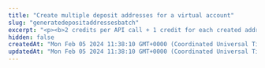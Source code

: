 ```yaml
---
title: "Create multiple deposit addresses for a virtual account"
slug: "generatedepositaddressesbatch"
excerpt: "<p><b>2 credits per API call + 1 credit for each created address<br/>\nOn Flow, additional 3000 credits are consumed for <a href=\"https://apidoc.tatum.io/tag/Flow#operation/FlowGenerateAddress\" target=\"_blank\">each created address</a>.</b></p>\n<p>Create multiple deposit addresses associated with a virtual account.</p>\n<p>When you have multiple deposit addresses created for the same virtual account, you aggregate various blockchain transactions from different addresses under a single account.<br/>You can deposit funds from another blockchain address to a deposit address associated with the virtual account, and the funds will be credited to that virtual account.</p>\n<p><b>Scanning for incoming deposits</b><br/>\nBy default, deposit addresses are scanned for incoming deposits. Deposit addresses are automatically synchronized with the associated virtual account, and you can see incoming deposits on the virtual account.<br/>Scanning deposit addresses for incoming deposits consumes <b>20 credits per address per day</b>.</p>\n<p>If you want to be notified about certain events occurring on the deposit addresses, <a href=\"https://apidoc.tatum.io/tag/Notification-subscriptions#operation/createSubscription\" target=\"_blank\">subscribe for notifications</a>.</p>\n<p><b>Virtual account cryptocurrency</b></p>\n<p>Depending on the cryptocurrency of the virtual account, this API generates:</p>\n<ul>\n<li><b>Public address</b> for BTC, BCH, ETH, or LTC</li>\n<li><b>DestinationTag</b> for XRP</li>\n<li><b>Message</b> for XLM</li>\n</ul>\n<p>For fore information about supported blockchains and address types, see the <a href=\"https://apidoc.tatum.io/tag/Account#operation/createAccount\" target=\"_blank\">API for creating virtual accounts</a>.</p>\n<p>Deposit addresses are generated in the natural order of the extended public key provided in the virtual account. The derivation index is the representation of that order; it starts from 0 and ends at 2^31.</p>\n<p>When a new deposit address is generated, the last not used index is used to generate the address. You can skip some addresses to a different index, which means all the skipped addresses will no longer be used.</p>"
hidden: false
createdAt: "Mon Feb 05 2024 11:38:10 GMT+0000 (Coordinated Universal Time)"
updatedAt: "Mon Feb 05 2024 11:38:10 GMT+0000 (Coordinated Universal Time)"
---
```


